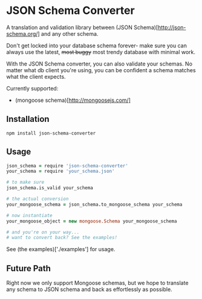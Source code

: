 # JSON Schema Converter

A translation and validation library between (JSON Schema)[http://json-schema.org/] and any other schema.

Don't get locked into your database schema forever- make sure you can always
use the latest, <del>most buggy</del> most trendy database with minimal work.

With the JSON Schema converter, you can also validate your schemas. No
matter what db client you're using, you can be confident a schema matches
what the client expects.

Currently supported:
- (mongoose schema)[http://mongoosejs.com/]

## Installation

    npm install json-schema-converter

## Usage

```coffee
json_schema = require 'json-schema-converter'
your_schema = require 'your_schema.json'

# to make sure
json_schema.is_valid your_schema

# the actual conversion
your_mongoose_schema = json_schema.to_mongoose_schema your_schema

# now instantiate
your_mongoose_object = new mongoose.Schema your_mongoose_schema

# and you're on your way...
# want to convert back? See the examples!
```

See (the examples)['./examples'] for usage.


## Future Path

Right now we only support Mongoose schemas, but we hope to translate
any schema to JSON schema and back as effortlessly as possible.
